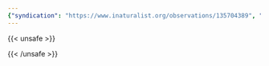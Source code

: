 ```yaml
---
{"syndication": "https://www.inaturalist.org/observations/135704389", "date": "2022-09-18T14:08:41-04:00", "taxon": {"name": "Solidago rugosa", "common_name": "common wrinkle-leaved goldenrod"}, "quality_grade": "needs_id", "identifications_most_agree": false, "species_guess": "common wrinkle-leaved goldenrod", "identifications_most_disagree": false, "captive": false, "project_ids": [], "community_taxon_id": null, "geojson": {"type": "Point", "coordinates": [-73.1653233333, 42.6420594444]}, "owners_identification_from_vision": true, "identifications_count": 0, "obscured": false, "num_identification_agreements": 0, "num_identification_disagreements": 0, "place_guess": "Adams, MA, USA", "photos": [{"id": 231494931, "license_code": "cc-by-nc", "original_dimensions": {"width": 1536, "height": 2048}, "url": "https://inaturalist-open-data.s3.amazonaws.com/photos/231494931/square.jpeg", "attribution": "(c) Brandon Rozek, some rights reserved (CC BY-NC)", "flags": []}]}
---
```

{{< unsafe >}}

{{< /unsafe >}}

